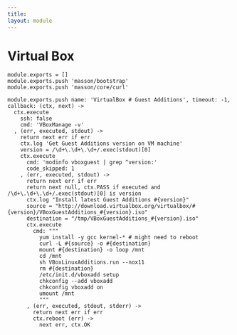 ```yaml
---
title: 
layout: module
---
```


# Virtual Box

    module.exports = []
    module.exports.push 'masson/bootstrap'
    module.exports.push 'masson/core/curl'

    module.exports.push name: 'VirtualBox # Guest Additions', timeout: -1, callback: (ctx, next) ->
      ctx.execute
        ssh: false
        cmd: 'VBoxManage -v'
      , (err, executed, stdout) ->
        return next err if err
        ctx.log 'Get Guest Additions version on VM machine'
        version = /\d+\.\d+\.\d+/.exec(stdout)[0]
        ctx.execute
          cmd: 'modinfo vboxguest | grep ^version:'
          code_skipped: 1
        , (err, executed, stdout) ->
          return next err if err
          return next null, ctx.PASS if executed and /\d+\.\d+\.\d+/.exec(stdout)[0] is version
          ctx.log "Install latest Guest Additions #{version}"
          source = "http://download.virtualbox.org/virtualbox/#{version}/VBoxGuestAdditions_#{version}.iso"
          destination = "/tmp/VBoxGuestAdditions_#{version}.iso"
          ctx.execute
            cmd: """
              yum install -y gcc kernel-* # might need to reboot
              curl -L #{source} -o #{destination}
              mount #{destination} -o loop /mnt
              cd /mnt
              sh VBoxLinuxAdditions.run --nox11
              rm #{destination}
              /etc/init.d/vboxadd setup
              chkconfig --add vboxadd
              chkconfig vboxadd on
              umount /mnt
              """
          , (err, executed, stdout, stderr) ->
            return next err if err
            ctx.reboot (err) ->
              next err, ctx.OK
        



